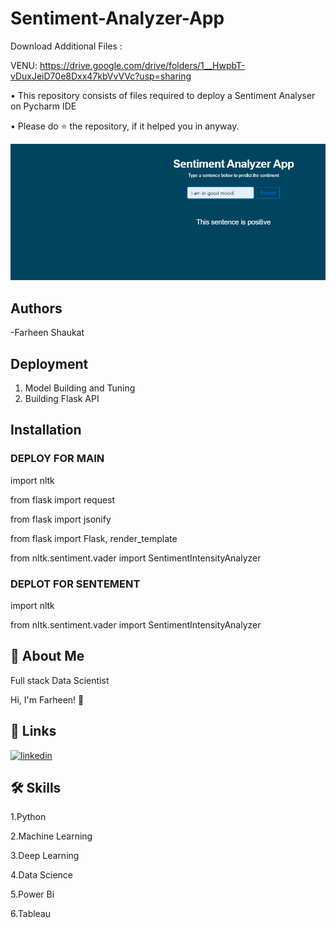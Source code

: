 
# Sentiment-Analyzer-App

Download Additional Files :

VENU: https://drive.google.com/drive/folders/1__HwpbT-vDuxJeiD70e8Dxx47kbVvVVc?usp=sharing

• This repository consists of files required to deploy a Sentiment Analyser on Pycharm IDE 

• Please do ⭐ the repository, if it helped you in anyway.


![Logo](https://github.com/Farheen-Arsalan/Sentiment_Analyzer_App/blob/main/Sentiment-Analyzer-App.png?raw=true)


## Authors

-Farheen Shaukat


## Deployment

1. Model Building and Tuning
2. Building Flask API

## Installation


### DEPLOY FOR MAIN
import nltk

from flask import request

from flask import jsonify

from flask import Flask, render_template

from nltk.sentiment.vader import SentimentIntensityAnalyzer


### DEPLOT FOR SENTEMENT 
import nltk

from nltk.sentiment.vader import SentimentIntensityAnalyzer

## 🚀 About Me
Full stack Data Scientist

Hi, I'm Farheen! 👋

## 🔗 Links

[![linkedin](https://img.shields.io/badge/linkedin-0A66C2?style=for-the-badge&logo=linkedin&logoColor=white)](https://www.linkedin.com/in/farheen-shaukat-83a7b9b6)



## 🛠 Skills

1.Python

2.Machine Learning

3.Deep Learning

4.Data Science

5.Power Bi

6.Tableau

